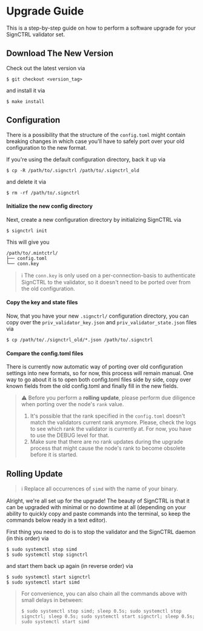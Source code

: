 # Upgrade Guide

This is a step-by-step guide on how to perform a software upgrade for your SignCTRL validator set.

## Download The New Version

Check out the latest version via

```shell
$ git checkout <version_tag>
```

and install it via

```shell
$ make install
```

## Configuration

There is a possibility that the structure of the `config.toml` might contain breaking changes in which case you'll have to safely port over your old configuration to the new format.

If you're using the default configuration directory, back it up via

```shell
$ cp -R /path/to/.signctrl /path/to/.signctrl_old
```

and delete it via

```shell
$ rm -rf /path/to/.signctrl
```

#### Initialize the new config directory

Next, create a new configuration directory by initializing SignCTRL via

```shell
$ signctrl init
```

This will give you

```text
/path/to/.mintctrl/
├── config.toml
└── conn.key
```

> :information_source: The `conn.key` is only used on a per-connection-basis to authenticate SignCTRL to the validator, so it doesn't need to be ported over from the old configuration.

#### Copy the key and state files

Now, that you have your new `.signctrl/` configuration directory, you can copy over the `priv_validator_key.json` and `priv_validator_state.json` files via

```shell
$ cp /path/to/./signctrl_old/*.json /path/to/.signctrl
```

#### Compare the config.toml files

There is currently now automatic way of porting over old configuration settings into new formats, so for now, this process will remain manual. One way to go about it is to open both config.toml files side by side, copy over known fields from the old config.toml and finally fill in the new fields.

> :warning: Before you perform a **rolling update**, please perform due diligence when porting over the node's `rank` value.
> 1) It's possible that the rank specified in the `config.toml` doesn't match the validators current rank anymore. Please, check the logs to see which rank the validator is currently at. For now, you have to use the DEBUG level for that.
> 2) Make sure that there are no rank updates during the upgrade process that might cause the node's rank to become obsolete before it is started.

## Rolling Update

> :information_source: Replace all occurrences of `simd` with the name of your binary.

Alright, we're all set up for the upgrade! The beauty of SignCTRL is that it can be upgraded with minimal or no downtime at all (depending on your ability to quickly copy and paste commands into the terminal, so keep the commands below ready in a text editor).

First thing you need to do is to stop the validator and the SignCTRL daemon (in this order) via

```shell
$ sudo systemctl stop simd
$ sudo systemctl stop signctrl
```

and start them back up again (in reverse order) via

```shell
$ sudo systemctl start signctrl
$ sudo systemctl start simd
```

> For convenience, you can also chain all the commands above with small delays in between:
> ```shell
> $ sudo systemctl stop simd; sleep 0.5s; sudo systemctl stop signctrl; sleep 0.5s; sudo systemctl start signctrl; sleep 0.5s; sudo systemctl start simd
> ```